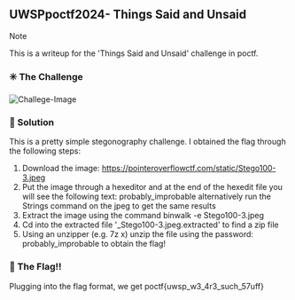 ## UWSPpoctf2024- Things Said and Unsaid

> [!NOTE]
> This is a writeup for the 'Things Said and Unsaid' challenge in poctf.

### :eight_spoked_asterisk: The Challenge

![Challege-Image](./pictures/Stego100.3.jpeg)

### :mag_right: Solution
This is a pretty simple stegonography challenge. I obtained the flag through the following steps:
1. Download the image: https://pointeroverflowctf.com/static/Stego100-3.jpeg
2. Put the image through a hexeditor and at the end of the hexedit file you will see the following text: probably_improbable alternatively run the Strings command on the jpeg to get the same results
3. Extract the image using the command binwalk -e Stego100-3.jpeg
4. Cd into the extracted file '_Stego100-3.jpeg.extracted' to find a zip file
5. Using an unzipper (e.g. 7z x) unzip the file using the password: probably_improbable to obtain the flag!

### :triangular_flag_on_post: The Flag!!
Plugging into the flag format, we get poctf{uwsp_w3_4r3_such_57uff}
        

